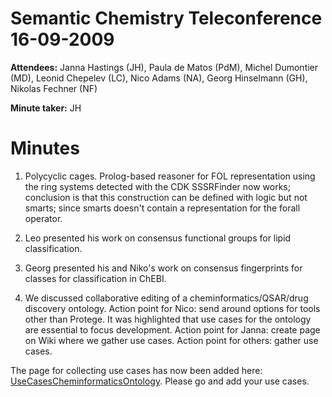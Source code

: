 # Semantic Chemistry Teleconference 16-09-2009 #

**Attendees:** Janna Hastings (JH), Paula de Matos (PdM), Michel Dumontier (MD), Leonid Chepelev (LC), Nico Adams (NA), Georg Hinselmann (GH), Nikolas Fechner (NF)

**Minute taker:** JH

# Minutes #

1. Polycyclic cages. Prolog-based reasoner for FOL representation using the ring systems detected with the CDK SSSRFinder now works; conclusion is that this construction can be defined with logic but not smarts; since smarts doesn't contain a representation for the forall operator.

2. Leo presented his work on consensus functional groups for lipid classification.

3. Georg presented his and Niko's work on consensus fingerprints for classes for classification in ChEBI.

4. We discussed collaborative editing of a cheminformatics/QSAR/drug discovery ontology. Action point for Nico: send around options for tools other than Protege. It was highlighted that use cases for the ontology are essential to focus development. Action point for Janna: create page on Wiki where we gather use cases. Action point for others: gather use cases.

The page for collecting use cases has now been added here: [UseCasesCheminformaticsOntology](UseCasesCheminformaticsOntology.md). Please go and add your use cases.